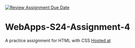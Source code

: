 [![Review Assignment Due Date](https://classroom.github.com/assets/deadline-readme-button-24ddc0f5d75046c5622901739e7c5dd533143b0c8e959d652212380cedb1ea36.svg)](https://classroom.github.com/a/4386q9bN)
# WebApps-S24-Assignment-4 
A practice assignment for HTML with CSS 
[Hosted at](https://44-563-web-apps-s24.github.io/44563-webapps-s24-assignment4-Padmasri2101/)
